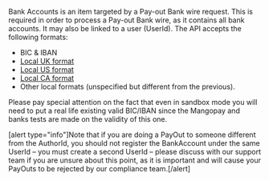 Bank Accounts is an item targeted by a Pay-out Bank wire request. This is required in order to process a Pay-out Bank wire, as it contains all bank accounts. It may also be linked to a user (UserId). The API accepts the following formats:
* BIC & IBAN 
* [Local UK format](/endpoints/v2#entity_13)
* [Local US format](/endpoints/v2#entity_27)
* [Local CA format](/endpoints/v2#entity_12)
* Other local formats (unspecified but different from the previous).

Please pay special attention on the fact that even in sandbox mode you will need to put a real life existing valid BIC/IBAN since the Mangopay and banks tests are made on the validity of this one.

[alert type="info"]Note that if you are doing a PayOut to someone different from the AuthorId, you should not register the BankAccount under the same UserId – you must create a second UserId – please discuss with our support team if you are unsure about this point, as it is important and will cause your PayOuts to be rejected by our compliance team.[/alert]